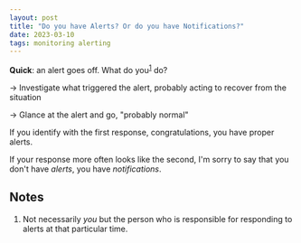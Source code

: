```yaml
---
layout: post
title: "Do you have Alerts? Or do you have Notifications?"
date: 2023-03-10
tags: monitoring alerting
---
```


**Quick**: an alert goes off. What do you<sup><a href="{{ page.url }}#note1">1</a></sup> do?

→ Investigate what triggered the alert, probably acting to recover from the situation

→ Glance at the alert and go, "probably normal"

<!--more-->

If you identify with the first response, congratulations, you have proper alerts.

If your response more often looks like the second, I'm sorry to say that you don't have *alerts*, you have *notifications*.



## Notes

1. <a name="note1"></a> Not necessarily *you* but the person who is responsible for responding to alerts at that particular time.

